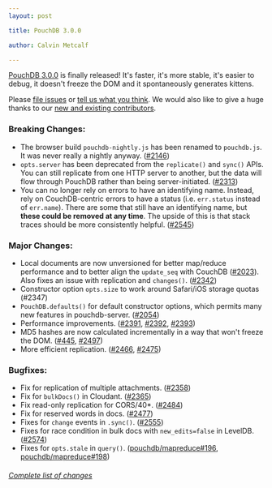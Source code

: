 ```yaml
---
layout: post

title: PouchDB 3.0.0

author: Calvin Metcalf

---
```


[PouchDB 3.0.0](https://github.com/pouchdb/pouchdb/releases/tag/3.0.0) is finally released! It's faster, it's more stable, it's easier to debug, it doesn't freeze the DOM and it spontaneously generates kittens.

Please [file issues](https://github.com/pouchdb/pouchdb/issues) or [tell us what you think](https://github.com/pouchdb/pouchdb/blob/master/CONTRIBUTING.md#get-in-touch). We would also like to give a huge thanks to our [new and existing contributors](https://github.com/pouchdb/pouchdb/graphs/contributors?from=2014-06-01&to=2014-08-12).

### Breaking Changes:
* The browser build `pouchdb-nightly.js` has been renamed to `pouchdb.js`. It was never really a nightly anyway. ([#2146](https://github.com/pouchdb/pouchdb/issues/2146)) 
* `opts.server` has been deprecated from the `replicate()` and `sync()` APIs. You can still replicate from one HTTP server to another, but the data will flow through PouchDB rather than being server-initiated. ([#2313](https://github.com/pouchdb/pouchdb/issues/2313))
* You can no longer rely on errors to have an identifying name. Instead, rely on CouchDB-centric errors to have a status (i.e. `err.status` instead of `err.name`).  There are some that still have an identifying name, but **these could be removed at any time**. The upside of this is that stack traces should be more consistently helpful. ([#2545](https://github.com/pouchdb/pouchdb/issues/2545))

### Major Changes:

 *  Local documents are now unversioned for better map/reduce performance and to better align the `update_seq` with CouchDB ([#2023](https://github.com/pouchdb/pouchdb/issues/2023)). Also fixes an issue with replication and `changes()`. ([#2342](https://github.com/pouchdb/pouchdb/issues/2342))
 * Constructor option `opts.size` to work around Safari/iOS storage quotas (#2347)
 * `PouchDB.defaults()` for default constructor options, which permits many new features in pouchdb-server. ([#2054](https://github.com/pouchdb/pouchdb/issues/2054))
 * Performance improvements. ([#2391](https://github.com/pouchdb/pouchdb/issues/2391), [#2392](https://github.com/pouchdb/pouchdb/issues/2392), [#2393](https://github.com/pouchdb/pouchdb/issues/2393))
 * MD5 hashes are now calculated incrementally in a way that won't freeze the DOM. ([#445](https://github.com/pouchdb/pouchdb/issues/445), [#2497](https://github.com/pouchdb/pouchdb/issues/2497))
 * More efficient replication. ([#2466](https://github.com/pouchdb/pouchdb/issues/2466), [#2475](https://github.com/pouchdb/pouchdb/issues/2475))


### Bugfixes:

 * Fix for replication of multiple attachments. ([#2358](https://github.com/pouchdb/pouchdb/issues/2358))
 * Fix for `bulkDocs()` in Cloudant. ([#2365](https://github.com/pouchdb/pouchdb/issues/2365))
 * Fix read-only replication for CORS/40*. ([#2484](https://github.com/pouchdb/pouchdb/issues/2484))
 * Fix for reserved words in docs. ([#2477](https://github.com/pouchdb/pouchdb/issues/2477))
 * Fixes for `change` events in `.sync()`. ([#2555](https://github.com/pouchdb/pouchdb/issues/2555))
 * Fixes for race condition in bulk docs with `new_edits=false` in LevelDB. ([#2574](https://github.com/pouchdb/pouchdb/issues/2574))
 * Fixes for `opts.stale` in `query()`. ([pouchdb/mapreduce#196](https://github.com/pouchdb/mapreduce/issues/196), [pouchdb/mapreduce#198](https://github.com/pouchdb/mapreduce/issues/198))

###### [Complete list of changes](https://github.com/pouchdb/pouchdb/compare/2.2.3...3.0.0)
